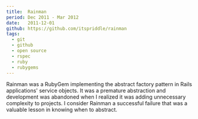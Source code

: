 ```yaml
---
title:  Rainman
period: Dec 2011 - Mar 2012
date:   2011-12-01
github: https://github.com/itspriddle/rainman
tags:
  - git
  - github
  - open source
  - rspec
  - ruby
  - rubygems
---
```


Rainman was a RubyGem implementing the abstract factory pattern in Rails
applications' service objects. It was a premature abstraction and development
was abandoned when I realized it was adding unnecessary complexity to
projects. I consider Rainman a successful failure that was a valuable lesson
in knowing when to abstract.
